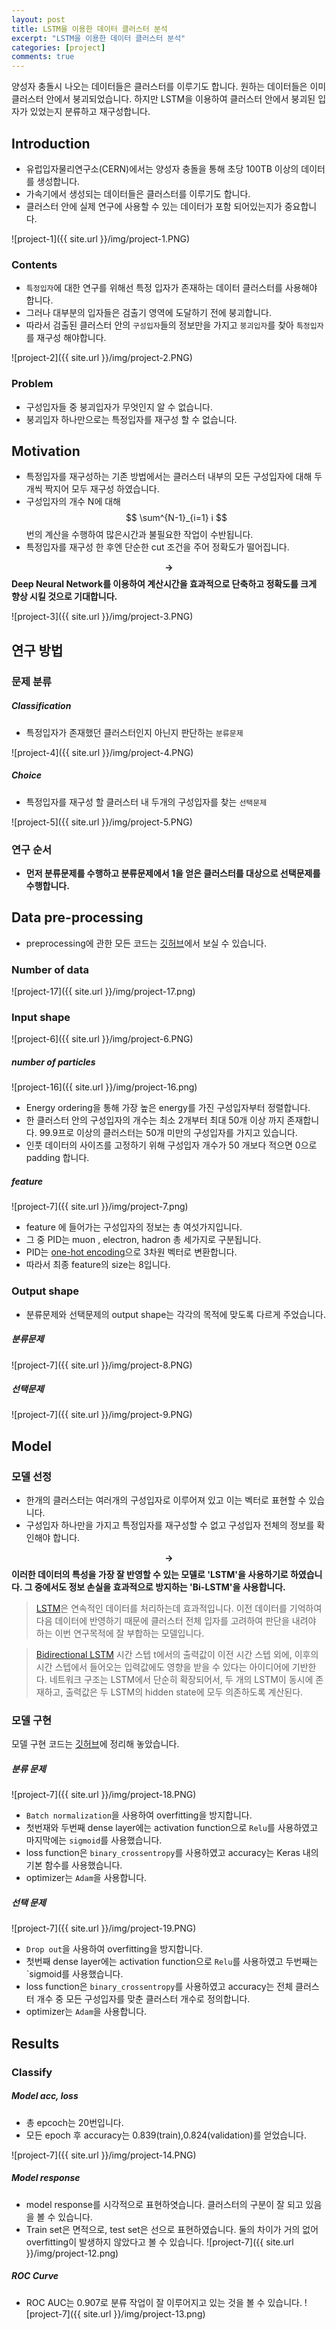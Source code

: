 ```yaml
---
layout: post
title: LSTM을 이용한 데이터 클러스터 분석
excerpt: "LSTM을 이용한 데이터 클러스터 분석"
categories: [project]
comments: true
---
```

양성자 충돌시 나오는 데이터들은 클러스터를 이루기도 합니다. 원하는 데이터들은 이미 클러스터 안에서 붕괴되었습니다. 하지만 LSTM을 이용하여 클러스터 안에서 붕괴된 입자가 있었는지 분류하고 재구성합니다.

## Introduction

* 유럽입자물리연구소(CERN)에서는 양성자 충돌을 통해 초당 100TB 이상의 데이터를 생성합니다. 
* 가속기에서 생성되는 데이터들은 클러스터를 이루기도 합니다. 
* 클러스터 안에 실제 연구에 사용할 수 있는 데이터가 포함 되어있는지가 중요합니다. 

![project-1]({{ site.url }}/img/project-1.PNG)

### Contents
* `특정입자`에 대한 연구를 위해선 특정 입자가 존재하는 데이터 클러스터를 사용해야 합니다.
* 그러나 대부분의 입자들은 검출기 영역에 도달하기 전에 붕괴합니다.
* 따라서 검출된 클러스터 안의 `구성입자`들의 정보만을 가지고 `붕괴입자`를 찾아 `특정입자`를 재구성 해야합니다.

![project-2]({{ site.url }}/img/project-2.PNG)

### Problem
* 구성입자들 중 붕괴입자가 무엇인지 알 수 없습니다.
* 붕괴입자 하나만으로는 특정입자를 재구성 할 수 없습니다.

## Motivation

* 특정입자를 재구성하는 기존 방법에서는 클러스터 내부의 모든 구성입자에 대해 두개씩 짝지어 모두 재구성 하였습니다.
* 구성입자의 개수 N에 대해 $$ \sum^{N-1}_{i=1} i $$ 번의 계산을 수행하여 많은시간과 불필요한 작업이 수반됩니다.
* 특정입자를 재구성 한 후엔 단순한 cut 조건을 주어 정확도가 떨어집니다.

**$$ \rightarrow $$ Deep Neural Network를 이용하여 계산시간을 효과적으로 단축하고 정확도를 크게 향상 시킬 것으로 기대합니다.**

![project-3]({{ site.url }}/img/project-3.PNG)

## 연구 방법 
### 문제 분류 
##### Classification
* 특정입자가 존재했던 클러스터인지 아닌지 판단하는 `분류문제`

![project-4]({{ site.url }}/img/project-4.PNG)

##### Choice
* 특정입자를 재구성 할 클러스터 내 두개의 구성입자를 찾는 `선택문제`

![project-5]({{ site.url }}/img/project-5.PNG)

### 연구 순서
* **먼저 분류문제를 수행하고 분류문제에서 1을 얻은 클러스터를 대상으로 선택문제를 수행합니다.**

## Data pre-processing
* preprocessing에 관한 모든 코드는 [깃허브](https://github.com/yebiny/RNN_forCluster/tree/master/4-Dataset)에서 보실 수 있습니다.

### Number of data 

![project-17]({{ site.url }}/img/project-17.png)

### Input shape

![project-6]({{ site.url }}/img/project-6.PNG)

##### number of particles

![project-16]({{ site.url }}/img/project-16.png)

* Energy ordering을 통해 가장 높은 energy를 가진 구성입자부터 정렬합니다.
* 한 클러스터 안의 구성입자의 개수는 최소 2개부터 최대 50개 이상 까지 존재합니다. 99.9프로 이상의 클러스터는 50개 미만의 구성입자를 가지고 있습니다.
* 인풋 데이터의 사이즈를 고정하기 위해 구성입자 개수가 50 개보다 적으면 0으로 padding 합니다.

##### feature

![project-7]({{ site.url }}/img/project-7.png)

* feature 에 들어가는 구성입자의 정보는 총 여섯가지입니다.
* 그 중 PID는 muon , electron, hadron 총 세가지로 구분됩니다.
* PID는 [one-hot encoding](https://yebiny.github.io/articles/2019-08/onehot)으로 3차원 벡터로 변환합니다.
* 따라서 최종 feature의 size는 8입니다.

### Output shape

* 분류문제와 선택문제의 output shape는 각각의 목적에 맞도록 다르게 주었습니다.

##### 분류문제

![project-7]({{ site.url }}/img/project-8.PNG)

##### 선택문제

![project-7]({{ site.url }}/img/project-9.PNG)

## Model

### 모델 선정
* 한개의 클러스터는 여러개의 구성입자로 이루어져 있고 이는 벡터로 표현할 수 있습니다.
* 구성입자 하나만을 가지고 특정입자를 재구성할 수 없고 구성입자 전체의 정보를 확인해야 합니다.

**$$\rightarrow$$ 이러한 데이터의 특성을 가장 잘 반영할 수 있는 모델로 'LSTM'을 사용하기로 하였습니다. 그 중에서도 정보 손실을 효과적으로 방지하는 'Bi-LSTM'을 사용합니다.**
> [LSTM](https://yebiny.github.io/articles/2019-07/lstm)은 연속적인 데이터를 처리하는데 효과적입니다. 이전 데이터를 기억하여 다음 데이터에 반영하기 때문에 클러스터 전체 입자를 고려하여 판단을 내려야 하는 이번 연구목적에 잘 부합하는 모델입니다. 

> [Bidirectional LSTM](https://yebiny.github.io/articles/2019-07/lstm)
 시간 스텝 t에서의 출력값이 이전 시간 스텝 외에, 이후의 시간 스텝에서 들어오는 입력값에도 영향을 받을 수 있다는 아이디어에 기반한다. 네트워크 구조는 LSTM에서 단순히 확장되어서, 두 개의 LSTM이 동시에 존재하고, 출력값은 두 LSTM의 hidden state에 모두 의존하도록 계산된다.

### 모델 구현
모델 구현 코드는 [깃허브](https://github.com/yebiny/RNN_forCluster/tree/master/5-Model)에 정리해 놓았습니다. 

##### 분류 문제

![project-7]({{ site.url }}/img/project-18.PNG)

* `Batch normalization`을 사용하여 overfitting을 방지합니다.
* 첫번재와 두번째 dense layer에는 activation function으로 `Relu`를 사용하였고 마지막에는 `sigmoid`를 사용했습니다.
* loss function은 `binary_crossentropy`를 사용하였고 accuracy는 Keras 내의 기본 함수를 사용했습니다.
* optimizer는 `Adam`을 사용합니다.
##### 선택 문제

![project-7]({{ site.url }}/img/project-19.PNG)

* `Drop out`을 사용하여 overfitting을 방지합니다.
* 첫번째 dense layer에는 activation function으로 `Relu`를 사용하였고 두번째는 `sigmoid를 사용했습니다.
* loss function은 `binary_crossentropy`를 사용하였고 accuracy는 전체 클러스터 개수 중 모든 구성입자를 맞춘 클러스터 개수로 정의합니다.
* optimizer는 `Adam`을 사용합니다.


## Results

### Classify

##### Model acc, loss
* 총 epcoch는 20번입니다. 
* 모든 epoch 후 accuracy는 0.839(train),0.824(validation)를 얻었습니다.

![project-7]({{ site.url }}/img/project-14.PNG)

##### Model response
* model response를 시각적으로 표현하엿습니다. 클러스터의 구분이 잘 되고 있음을 볼 수 있습니다.
* Train set은 면적으로, test set은 선으로 표현하였습니다. 둘의 차이가 거의 없어 overfitting이 발생하지 않았다고 볼 수 있습니다.
![project-7]({{ site.url }}/img/project-12.png)

##### ROC Curve
* ROC AUC는 0.907로 분류 작업이 잘 이루어지고 있는 것을 볼 수 있습니다.
![project-7]({{ site.url }}/img/project-13.png)


